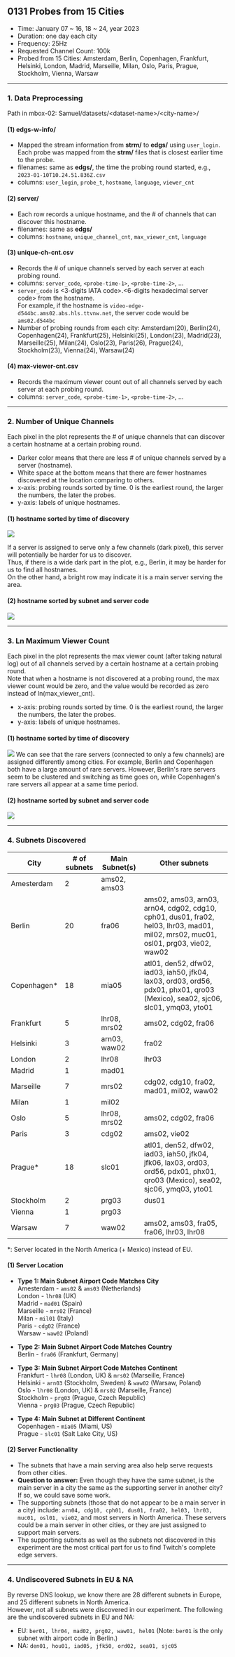 ## 0131 Probes from 15 Cities
- Time: January 07 ~ 16, 18 ~ 24, year 2023
- Duration: one day each city
- Frequency: 25Hz
- Requested Channel Count: 100k
- Probed from 15 Cities: Amsterdam, Berlin, Copenhagen, Frankfurt, Helsinki, London, Madrid, Marseille, Milan, Oslo, Paris, Prague, Stockholm, Vienna, Warsaw

---
### 1. Data Preprocessing
Path in mbox-02: Samuel/datasets/\<dataset-name\>/\<city-name\>/
#### (1) edgs-w-info/
- Mapped the stream information from __strm/__ to __edgs/__ using `user_login`.
Each probe was mapped from the __strm/__ files that is closest earlier time to the probe.
- filenames: same as __edgs/__, the time the probing round started, e.g., `2023-01-10T10.24.51.836Z.csv`
- columns: `user_login`, `probe_t`, `hostname`, `language`, `viewer_cnt`

#### (2) server/
- Each row records a unique hostname, and the # of channels that can discover this hostname.
- filenames: same as __edgs/__
- columns: `hostname`, `unique_channel_cnt`, `max_viewer_cnt`, `language`

#### (3) unique-ch-cnt.csv
- Records the # of unique channels served by each server at each probing round.
- columns: `server_code`, `<probe-time-1>`, `<probe-time-2>`, ...
- `server_code` is <3-digits IATA code>.<6-digits hexadecimal server code> from the hostname.   
For example, if the hostname is `video-edge-d544bc.ams02.abs.hls.ttvnw.net`, the server code would be `ams02.d544bc`
- Number of probing rounds from each city: Amsterdam(20), Berlin(24), Copenhagen(24), Frankfurt(25), Helsinki(25), London(23), Madrid(23), Marseille(25), Milan(24), Oslo(23), Paris(26), Prague(24), Stockholm(23), Vienna(24), Warsaw(24)

#### (4) max-viewer-cnt.csv
- Records the maximum viewer count out of all channels served by each server at each probing round.
- columns: `server_code`, `<probe-time-1>`, `<probe-time-2>`, ...

---
### 2. Number of Unique Channels
Each pixel in the plot represents the # of unique channels that can discover a certain hostname at a certain probing round.
- Darker color means that there are less # of unique channels served by a server (hostname).  
- White space at the bottom means that there are fewer hostnames discovered at the location comparing to others.  
- x-axis: probing rounds sorted by time. 0 is the earliest round, the larger the numbers, the later the probes.  
- y-axis: labels of unique hostnames.  

#### (1) hostname sorted by time of discovery
<img src="/images/unique-channel-cnt-all.png">

If a server is assigned to serve only a few channels (dark pixel), this server will potentially be harder for us to discover.  
Thus, if there is a wide dark part in the plot, e.g., Berlin, it may be harder for us to find all hostnames.  
On the other hand, a bright row may indicate it is a main server serving the area.

#### (2) hostname sorted by subnet and server code
<img src="/images/unique-channel-cnt-sorted.png">


---
### 3. Ln Maximum Viewer Count
Each pixel in the plot represents the max viewer count (after taking natural log) out of all channels served by a certain hostname at a certain probing round.  
Note that when a hostname is not discovered at a probing round, the max viewer count would be zero, and the value would be recorded as zero instead of ln(max_viewer_cnt).
- x-axis: probing rounds sorted by time. 0 is the earliest round, the larger the numbers, the later the probes.  
- y-axis: labels of unique hostnames.  

#### (1) hostname sorted by time of discovery
<img src="/images/max-viewer-cnt-all.png">
We can see that the rare servers (connected to only a few channels) are assigned differently among cities.  
For example, Berlin and Copenhagen both have a large amount of rare servers. However, Berlin's rare servers seem to be clustered and switching as time goes on, while Copenhagen's rare servers all appear at a same time period.

#### (2) hostname sorted by subnet and server code
<img src="/images/max-viewer-cnt-sorted.png">

---
### 4. Subnets Discovered

| City        | \# of subnets | Main Subnet(s) | Other subnets |
| ----------- | ------------- | -------------- | ------------- |
| Amesterdam  | 2             | ams02, ams03   |               |
| Berlin      | 20            | fra06          | ams02, ams03, arn03, arn04, cdg02, cdg10, cph01, dus01, fra02, hel03, lhr03, mad01, mil02, mrs02, muc01, osl01, prg03, vie02, waw02 |
| Copenhagen* | 18            | mia05          | atl01, den52, dfw02, iad03, iah50, jfk04, lax03, ord03, ord56, pdx01, phx01, qro03 (Mexico), sea02, sjc06, slc01, ymq03, yto01 |
| Frankfurt   | 5             | lhr08, mrs02   | ams02, cdg02, fra06 |
| Helsinki    | 3             | arn03, waw02   | fra02         |
| London      | 2             | lhr08          | lhr03         |
| Madrid      | 1             | mad01          |               |
| Marseille   | 7             | mrs02          | cdg02, cdg10, fra02, mad01, mil02, waw02 |
| Milan       | 1             | mil02          |               |
| Oslo        | 5             | lhr08, mrs02   | ams02, cdg02, fra06 |
| Paris       | 3             | cdg02          | ams02, vie02  |
| Prague*     | 18            | slc01          | atl01, den52, dfw02, iad03, iah50, jfk04, jfk06, lax03, ord03, ord56, pdx01, phx01, qro03 (Mexico), sea02, sjc06, ymq03, yto01 |
| Stockholm   | 2             | prg03          | dus01         |
| Vienna      | 1             | prg03          |               |
| Warsaw      | 7             | waw02          | ams02, ams03, fra05, fra06, lhr03, lhr08 |

\*: Server located in the North America (+ Mexico) instead of EU.

#### (1) Server Location
- __Type 1: Main Subnet Airport Code Matches City__  
Amesterdam - `ams02` & `ams03` (Netherlands)  
London - `lhr08` (UK)  
Madrid - `mad01` (Spain)  
Marseille - `mrs02` (France)  
Milan - `mil01` (Italy)  
Paris - `cdg02` (France)  
Warsaw - `waw02` (Poland)

- __Type 2: Main Subnet Airport Code Matches Country__  
Berlin - `fra06` (Frankfurt, Germany)  

- __Type 3: Main Subnet Airport Code Matches Continent__  
Frankfurt - `lhr08` (London, UK) & `mrs02` (Marseille, France)  
Helsinki - `arn03` (Stockholm, Sweden) & `waw02` (Warsaw, Poland)    
Oslo - `lhr08` (London, UK) & `mrs02` (Marseille, France)  
Stockholm - `prg03` (Prague, Czech Republic)  
Vienna - `prg03` (Prague, Czech Republic)  

- __Type 4: Main Subnet at Different Continent__  
Copenhagen - `mia05` (Miami, US)  
Prague - `slc01` (Salt Lake City, US)

#### (2) Server Functionality
- The subnets that have a main serving area also help serve requests from other cities.
- __Question to answer:__ Even though they have the same subnet, is the main server in a city the same as the supporting server in another city? If so, we could save some work.
- The supporting subnets (those that do not appear to be a main server in a city) include: `arn04, cdg10, cph01, dus01, fra02, hel03, lhr03, muc01, osl01, vie02`, and most servers in North America. These servers could be a main server in other cities, or they are just assigned to support main servers.
- The supporting subnets as well as the subnets not discovered in this experiment are the most critical part for us to find Twitch's complete edge servers.

---
### 4. Undiscovered Subnets in EU & NA 
By reverse DNS lookup, we know there are 28 different subnets in Europe, and 25 different subnets in North America.  
However, not all subnets were discovered in our experiment. The following are the undiscovered subnets in EU and NA:
- EU: `ber01, lhr04, mad02, prg02, waw01, hel01` (Note: `ber01` is the only subnet with airport code in Berlin.)
- NA: `den01, hou01, iad05, jfk50, ord02, sea01, sjc05`

